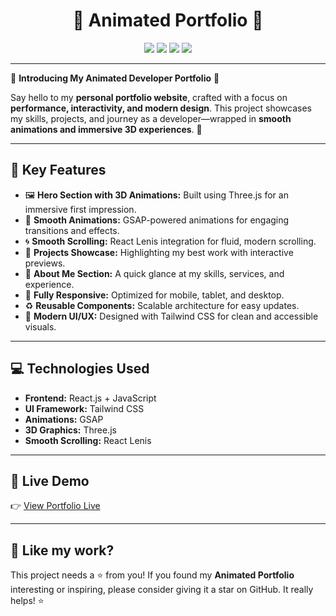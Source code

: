 <h1 align="center">🎨 Animated Portfolio 🚀</h1>

<p align="center">
<img src="https://img.shields.io/badge/Created_By-Sayantan_Bera-blue"> 
<img src="https://img.shields.io/badge/Tech_Stack-React_+_TailwindCSS_+_GSAP_+_Three.js_+_ReactLenis-red">
<img src="https://img.shields.io/badge/License-MIT-green">
<img src="https://img.shields.io/badge/Status-Active-brightgreen">
</p>

---

🎉 **Introducing My Animated Developer Portfolio** 🎉

Say hello to my **personal portfolio website**, crafted with a focus on **performance, interactivity, and modern design**. This project showcases my skills, projects, and journey as a developer—wrapped in **smooth animations and immersive 3D experiences**. 🚀

---

## 🔑 Key Features

- 🖼️ **Hero Section with 3D Animations:** Built using Three.js for an immersive first impression.
- 🎥 **Smooth Animations:** GSAP-powered animations for engaging transitions and effects.
- 🌀 **Smooth Scrolling:** React Lenis integration for fluid, modern scrolling.
- 📂 **Projects Showcase:** Highlighting my best work with interactive previews.
- 📝 **About Me Section:** A quick glance at my skills, services, and experience.
- 📱 **Fully Responsive:** Optimized for mobile, tablet, and desktop.
- ♻️ **Reusable Components:** Scalable architecture for easy updates.
- 🎨 **Modern UI/UX:** Designed with Tailwind CSS for clean and accessible visuals.

---

## 💻 Technologies Used

- **Frontend:** React.js + JavaScript
- **UI Framework:** Tailwind CSS
- **Animations:** GSAP
- **3D Graphics:** Three.js
- **Smooth Scrolling:** React Lenis

---

## 🚀 Live Demo

👉 [View Portfolio Live](https://sayantanbera.vercel.app/)

---

<h2> 💖 Like my work? </h2>

This project needs a ⭐️ from you! If you found my **Animated Portfolio** interesting or inspiring, please consider giving it a star on GitHub. It really helps! ⭐️
